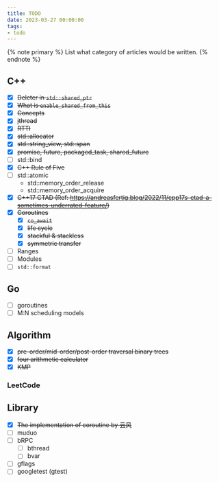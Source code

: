 ```yaml
---
title: TODO
date: 2023-03-27 00:00:00
tags:
- todo
---
```


{% note primary %}
List what category of articles would be written.
{% endnote %}

## C++

- [x] ~~Deleter in `std::shared_ptr`~~
- [x] ~~What is `enable_shared_from_this`~~
- [x] ~~Concepts~~
- [x] ~~jthread~~
- [x] ~~RTTI~~
- [x] ~~std::allocator~~
- [x] ~~std::string_view, std::span~~
- [x] ~~promise, future, packaged_task, shared_future~~
- [ ] std::bind
- [x] ~~C++ Rule of Five~~
- [ ] std::atomic
  - std::memory_order_release
  - std::memory_order_acquire
- [x] ~~C++17 CTAD (Ref: <https://andreasfertig.blog/2022/11/cpp17s-ctad-a-sometimes-underrated-feature/>)~~
- [x] ~~Coroutines~~
  - [x] ~~`co_await`~~
  - [x] ~~life cycle~~
  - [x] ~~stackful & stackless~~
  - [x] ~~symmetric transfer~~
- [ ] Ranges
- [ ] Modules
- [ ] `std::format`

## Go

- [ ] goroutines
- [ ] M:N scheduling models

## Algorithm

- [x] ~~pre-order/mid-order/post-order traversal binary trees~~
- [x] ~~four arithmetic calculator~~
- [x] ~~KMP~~

### LeetCode

## Library

- [x] ~~The implementation of coroutine by 云风~~
- [ ] muduo
- [ ] bRPC
  - [ ] bthread
  - [ ] bvar
- [ ] gflags
- [ ] googletest (gtest)

